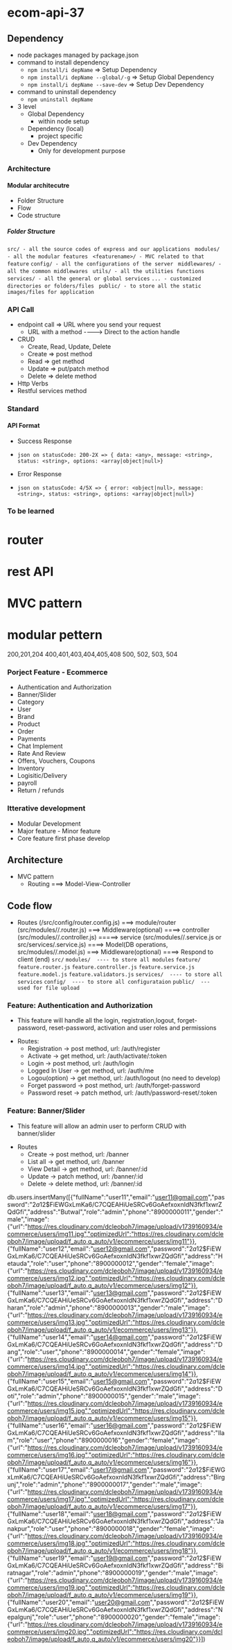 # ecom-api-37
## Dependency 
- node packages managed by package.json
- command to install dependency
  - `npm install/i depName` => Setup Dependency
  - `npm install/i depName --global/-g` => Setup Global Dependency
  - `npm install/i depName --save-dev` => Setup Dev Dependency
- command to uninstall dependency
  - `npm uninstall depName`
- 3 level 
  - Global Dependency
    - within node setup 
  - Dependency (local)
    - project specific
  - Dev Dependency
    - Only for development purpose
    
### Architecture 
#### Modular architecutre
  - Folder Structure 
  - Flow 
  - Code structure 

##### Folder Structure 
  `src/ - all the source codes of express and our applications `
    `modules/ - all the modular features `
      `<featurename>/ - MVC related to that feature`
    `config/ - all the configurations of the server `
    `middlewares/ - all the common middlewares `
    `utils/ - all the utilities functions `
    `services/ - all the general or global services`
    `... - customized directories or folders/files `
  `public/ - to store all the static images/files for application `
    
  
### API Call 
- endpoint call => URL where you send your request
  - URL with a method ----> Direct to the action handle
- CRUD 
  - Create, Read, Update, Delete
  - Create => post method
  - Read =>   get method
  - Update => put/patch method
  - Delete => delete method
- Http Verbs 
- Restful services method

### Standard 
#### API Format 
* Success Response
- `json on statusCode: 200-2X => { data: <any>, message: <string>, status: <string>, options: <array|object|null>}`
* Error Response
- `json on statusCode: 4/5X => { error: <object|null>, message: <string>, status: <string>, options: <array|object|null>}`


### To be learned 
# router
# rest API
# MVC pattern
# modular pettern

200,201,204
400,401,403,404,405,408
500, 502, 503, 504


### Porject Feature - Ecommerce
* Authentication and Authorization 
* Banner/Slider
* Category
* User 
* Brand 
* Product
* Order 
* Payments 
* Chat Implement 
* Rate And Review 
* Offers, Vouchers, Coupons 
* Inventory 
* Logisitic/Delivery 
* payroll 
* Return / refunds

### Itterative development 
* Modular Development 
* Major feature - Minor feature
* Core feature first phase develop 


## Architecture 
* MVC pattern 
  - Routing ===> Model-View-Controller

## Code flow 
- Routes (/src/config/router.config.js) ===> module/router (src/modules/<module>/<module>.router.js) ===> Middleware(optional) ====> controller (src/modules/<module>/<module>.controller.js) =====> service (src/modules/<modules>/<module>.service.js or src/services/<service>.service.js) ====> Model(DB operations, src/modules/<module>/<module>.model.js)
                                                                                                     ===> Middleware(optional) ====> Respond to client (end)
`src/`
  `modules/  ---- to store all modules`
    `feature/`
      `feature.router.js`
      `feature.controller.js`
      `feature.service.js`
      `feature.model.js`
      `feature.validators.js`
  `services/  ---- to store all services`
  `config/  ---- to store all configurataion`
`public/  --- used for file upload`

### Feature: Authentication and Authorization 
- This feature will handle all the login, registration,logout, forget-password, reset-password, activation and user roles and permissions
* Routes: 
  * Registration    -> post method,   url: /auth/register
  * Activate        -> get method,    url: /auth/activate/:token
  * Login           -> post method,   url: /auth/login
  * Logged In User  -> get method,    url: /auth/me
  * Logou(option)   -> get method,    url: /auth/logout (no need to develop)
  * Forget password -> post method,   url: /auth/forget-password
  * Password reset  -> patch method,  url: /auth/password-reset/:token

### Feature: Banner/Slider
- This feature will allow an admin user to perform CRUD with banner/slider 
* Routes 
  * Create          -> post method,     url: /banner
  * List all        -> get method,      url: /banner
  * View Detail     -> get method,      url: /banner/:id
  * Update          -> patch method,    url: /banner/:id
  * Delete          -> delete method,   url: /banner/:id


db.users.insertMany([{"fullName":"user11","email":"user11@gmail.com","password":"$2a$12$FiEWGxLmKa6/C7CQEAHiUeSRCv6GoAefxoxnIdN3fkf1xwrZQdGfi","address":"Butwal","role":"admin","phone":"8900000011","gender":"male","image":{"url":"https://res.cloudinary.com/dcleoboh7/image/upload/v1739160934/ecommerce/users/img11.jpg","optimizedUrl":"https://res.cloudinary.com/dcleoboh7/image/upload/f_auto,q_auto/v1/ecommerce/users/img11"}},
  {"fullName":"user12","email":"user12@gmail.com","password":"$2a$12$FiEWGxLmKa6/C7CQEAHiUeSRCv6GoAefxoxnIdN3fkf1xwrZQdGfi","address":"Hetauda","role":"user","phone":"8900000012","gender":"female","image":{"url":"https://res.cloudinary.com/dcleoboh7/image/upload/v1739160934/ecommerce/users/img12.jpg","optimizedUrl":"https://res.cloudinary.com/dcleoboh7/image/upload/f_auto,q_auto/v1/ecommerce/users/img12"}},
  {"fullName":"user13","email":"user13@gmail.com","password":"$2a$12$FiEWGxLmKa6/C7CQEAHiUeSRCv6GoAefxoxnIdN3fkf1xwrZQdGfi","address":"Dharan","role":"admin","phone":"8900000013","gender":"male","image":{"url":"https://res.cloudinary.com/dcleoboh7/image/upload/v1739160934/ecommerce/users/img13.jpg","optimizedUrl":"https://res.cloudinary.com/dcleoboh7/image/upload/f_auto,q_auto/v1/ecommerce/users/img13"}},
  {"fullName":"user14","email":"user14@gmail.com","password":"$2a$12$FiEWGxLmKa6/C7CQEAHiUeSRCv6GoAefxoxnIdN3fkf1xwrZQdGfi","address":"Dang","role":"user","phone":"8900000014","gender":"female","image":{"url":"https://res.cloudinary.com/dcleoboh7/image/upload/v1739160934/ecommerce/users/img14.jpg","optimizedUrl":"https://res.cloudinary.com/dcleoboh7/image/upload/f_auto,q_auto/v1/ecommerce/users/img14"}},
  {"fullName":"user15","email":"user15@gmail.com","password":"$2a$12$FiEWGxLmKa6/C7CQEAHiUeSRCv6GoAefxoxnIdN3fkf1xwrZQdGfi","address":"Doti","role":"admin","phone":"8900000015","gender":"male","image":{"url":"https://res.cloudinary.com/dcleoboh7/image/upload/v1739160934/ecommerce/users/img15.jpg","optimizedUrl":"https://res.cloudinary.com/dcleoboh7/image/upload/f_auto,q_auto/v1/ecommerce/users/img15"}},
  {"fullName":"user16","email":"user16@gmail.com","password":"$2a$12$FiEWGxLmKa6/C7CQEAHiUeSRCv6GoAefxoxnIdN3fkf1xwrZQdGfi","address":"Ilam","role":"user","phone":"8900000016","gender":"female","image":{"url":"https://res.cloudinary.com/dcleoboh7/image/upload/v1739160934/ecommerce/users/img16.jpg","optimizedUrl":"https://res.cloudinary.com/dcleoboh7/image/upload/f_auto,q_auto/v1/ecommerce/users/img16"}},
  {"fullName":"user17","email":"user17@gmail.com","password":"$2a$12$FiEWGxLmKa6/C7CQEAHiUeSRCv6GoAefxoxnIdN3fkf1xwrZQdGfi","address":"Birgunj","role":"admin","phone":"8900000017","gender":"male","image":{"url":"https://res.cloudinary.com/dcleoboh7/image/upload/v1739160934/ecommerce/users/img17.jpg","optimizedUrl":"https://res.cloudinary.com/dcleoboh7/image/upload/f_auto,q_auto/v1/ecommerce/users/img17"}},
  {"fullName":"user18","email":"user18@gmail.com","password":"$2a$12$FiEWGxLmKa6/C7CQEAHiUeSRCv6GoAefxoxnIdN3fkf1xwrZQdGfi","address":"Janakpur","role":"user","phone":"8900000018","gender":"female","image":{"url":"https://res.cloudinary.com/dcleoboh7/image/upload/v1739160934/ecommerce/users/img18.jpg","optimizedUrl":"https://res.cloudinary.com/dcleoboh7/image/upload/f_auto,q_auto/v1/ecommerce/users/img18"}},
  {"fullName":"user19","email":"user19@gmail.com","password":"$2a$12$FiEWGxLmKa6/C7CQEAHiUeSRCv6GoAefxoxnIdN3fkf1xwrZQdGfi","address":"Biratnagar","role":"admin","phone":"8900000019","gender":"male","image":{"url":"https://res.cloudinary.com/dcleoboh7/image/upload/v1739160934/ecommerce/users/img19.jpg","optimizedUrl":"https://res.cloudinary.com/dcleoboh7/image/upload/f_auto,q_auto/v1/ecommerce/users/img19"}},
  {"fullName":"user20","email":"user20@gmail.com","password":"$2a$12$FiEWGxLmKa6/C7CQEAHiUeSRCv6GoAefxoxnIdN3fkf1xwrZQdGfi","address":"Nepalgunj","role":"user","phone":"8900000020","gender":"female","image":{"url":"https://res.cloudinary.com/dcleoboh7/image/upload/v1739160934/ecommerce/users/img20.jpg","optimizedUrl":"https://res.cloudinary.com/dcleoboh7/image/upload/f_auto,q_auto/v1/ecommerce/users/img20"}}])